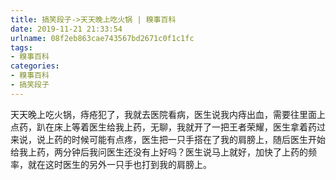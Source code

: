 ```yaml
---
title: 搞笑段子->天天晚上吃火锅 | 糗事百科
date: 2019-11-21 21:33:54
urlname: 08f2eb863cae743567bd2671c0f1c1fc
tags: 
- 糗事百科
categories:
- 糗事百科
- 搞笑段子
---
```

天天晚上吃火锅，痔疮犯了，我就去医院看病，医生说我内痔出血，需要往里面上点药，趴在床上等着医生给我上药，无聊，我就开了一把王者荣耀，医生拿着药过来说，说上药的时候可能有点疼，医生把一只手搭在了我的肩膀上，随后医生开始给我上药，两分钟后我问医生还没有上好吗？医生说马上就好，加快了上药的频率，就在这时医生的另外一只手也打到我的肩膀上。


